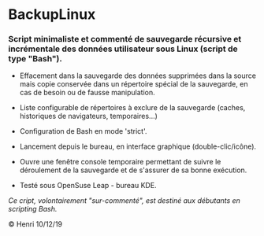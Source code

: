 # BackupLinux

### Script minimaliste et commenté de sauvegarde récursive et incrémentale des données utilisateur sous Linux (script de type "Bash").

* Effacement dans la sauvegarde des données supprimées dans la source mais copie conservée dans un répertoire spécial de la sauvegarde, en cas de besoin ou de fausse manipulation.

* Liste configurable de répertoires à exclure de la sauvegarde (caches, historiques de navigateurs, temporaires...)

* Configuration de Bash en mode 'strict'.

* Lancement depuis le bureau, en interface graphique (double-clic/icône).

* Ouvre une fenêtre console temporaire permettant de suivre le déroulement de la sauvegarde et de s'assurer de sa bonne exécution.

* Testé sous OpenSuse Leap - bureau KDE.

_Ce cript, volontairement "sur-commenté", est destiné aux débutants en scripting Bash._

 © Henri 10/12/19
